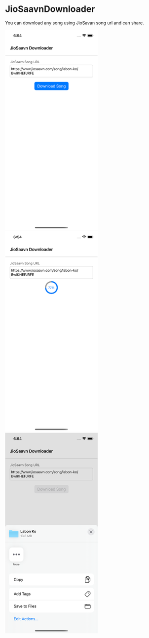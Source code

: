 # JioSaavnDownloader
You can download any song using JioSavan song url and can share.


<img src="https://github.com/yashthaker7/JioSaavnDownloader/blob/master/Screenshots/Screenshot1.png" width="300"><img src="https://github.com/yashthaker7/JioSaavnDownloader/blob/master/Screenshots/Screenshot2.png" width="300"><img src="https://github.com/yashthaker7/JioSaavnDownloader/blob/master/Screenshots/Screenshot3.png" width="300">
